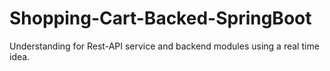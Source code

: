 # Shopping-Cart-Backed-SpringBoot
Understanding for Rest-API service and backend modules using a real time idea.

